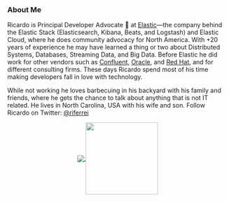 ### About Me

Ricardo is Principal Developer Advocate 🥑 at [Elastic](https://www.elastic.co)—the company behind the Elastic Stack (Elasticsearch, Kibana, Beats, and Logstash) and Elastic Cloud, where he does community advocacy for North America. With +20 years of experience he may have learned a thing or two about Distributed Systems, Databases, Streaming Data, and Big Data. Before Elastic he did work for other vendors such as [Confluent](https://www.confluent.io), [Oracle](https://www.oracle.com), and [Red Hat](https://www.redhat.com), and for different consulting firms. These days Ricardo spend most of his time making developers fall in love with technology.

While not working he loves barbecuing in his backyard with his family and friends, where he gets the chance to talk about anything that is not IT related. He lives in North Carolina, USA with his wife and son. Follow Ricardo on Twitter: [@riferrei](https://twitter.com/riferrei)

<p align="center">
  <a href="https://github.com/riferrei?tab=repositories">
    <img
      align="center"
      src="https://github-readme-stats.vercel.app/api/top-langs/?username=riferrei&layout=compact"
    />
  </a>
  <a href="https://github.com/riferrei?tab=repositories">
    <img
      align="center"
      height="165"
      src="https://github-readme-stats.vercel.app/api?username=riferrei&count_private=true&show_icons=true&custom_title=Github%20Status&hide=issues"
    />
  </a>
</p>
